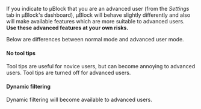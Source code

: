 If you indicate to µBlock that you are an advanced user (from the _Settings_ tab in µBlock's dashboard), µBlock will behave slightly differently and also will make available features which are more suitable to advanced users. **Use these advanced features at your own risks.**

Below are differences between normal mode and advanced user mode.

#### No tool tips

Tool tips are useful for novice users, but can become annoying to advanced users. Tool tips are turned off for advanced users.

#### Dynamic filtering

Dynamic filtering will become available to advanced users.